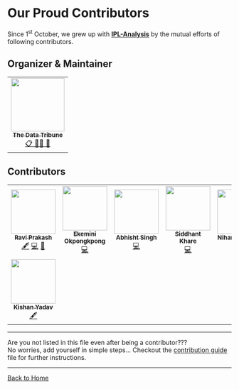 
# Our Proud Contributors

Since 1<sup>st</sup> October, we grew up with [**IPL-Analysis**](https://github.com/Team-thedatatribune/IPL-Analysis) by the mutual efforts of following contributors.  

## Organizer & Maintainer  
<table align="center">
  <tr>
    <td align="center"><a href="https://thedatatribune.com/"><img src="https://avatars2.githubusercontent.com/u/66610299?s=200&v=4" width="120px;" alt=""/><br /><sub><b>The Data Tribune</b></sub></a><br /><a href="#eventOrganizing-mentoring-maintenance-thedatatribune" title="Event Organizing, Mentoring & Maintenance">📋 🧑‍🏫 🚧</a></td>
  </tr>
</table> 
  
  
## Contributors
<!-- ALL-CONTRIBUTORS-LIST:START - Do not remove or modify this section -->
<!-- prettier-ignore-start -->
<!-- markdownlint-disable -->
<table>
  <tr>
    <td align="center"><a href="https://ravi-prakash1907.gitlab.io/"><img src="https://avatars2.githubusercontent.com/u/38535224?v=4" width="100px;" alt=""/><br /><sub><b>Ravi Prakash</b></sub></a><br /><a href="#content-ravi-prakash1907" title="Content">🖋</a> <a href="https://github.com/Team-thedatatribune/IPL-Analysis/commits?author=ravi-prakash1907" title="Code">💻</a> <a href="#design-ravi-prakash1907" title="Design">🎨</a></td>
    <td align="center"><a href="https://medium.com/@kemmie"><img src="https://avatars1.githubusercontent.com/u/26260619?v=4" width="100px;" alt=""/><br /><sub><b>Ekemini Okpongkpong</b></sub></a><br /><a href="https://github.com/Team-thedatatribune/IPL-Analysis/commits?author=KemmieKemy" title="Code">💻</a></td>
    <td align="center"><a href="https://github.com/abhisht51"><img src="https://avatars1.githubusercontent.com/u/39940817?v=4" width="100px;" alt=""/><br /><sub><b>Abhisht Singh</b></sub></a><br /><a href="https://github.com/Team-thedatatribune/IPL-Analysis/commits?author=abhisht51" title="Code">💻</a></td>
    <td align="center"><a href="https://www.linkedin.com/in/siddhantkhare24/"><img src="https://avatars0.githubusercontent.com/u/55068936?v=4" width="100px;" alt=""/><br /><sub><b>Siddhant Khare</b></sub></a><br /><a href="https://github.com/Team-thedatatribune/IPL-Analysis/commits?author=Siddhant-K-code" title="Code">💻</a></td>
    <td align="center"><a href="https://niharika412.github.io/"><img src="https://avatars3.githubusercontent.com/u/37020410?v=4" width="100px;" alt=""/><br /><sub><b>Niharika Pandit</b></sub></a><br /><a href="https://github.com/Team-thedatatribune/IPL-Analysis/commits?author=niharika412" title="Code">💻</a></td>
  </tr>
  <tr>
    <td align="center"><a href="https://github.com/kishanpython"><img src="https://avatars3.githubusercontent.com/u/42211066?v=4" width="100px;" alt=""/><br /><sub><b>Kishan Yadav</b></sub></a><br /><a href="#content-kishanpython" title="Content">🖋</a></td>
  </tr>
</table>

<!-- markdownlint-enable -->
<!-- prettier-ignore-end -->
<!-- ALL-CONTRIBUTORS-LIST:END -->  
  
---

Are you not listed in this file even after being a contributor???  
No worries, add yourself in simple steps... Checkout the [contribution guide](./contributionGuide.md) file for further instructions.
  
---
  
[Back to Home](https://team-thedatatribune.github.io/IPL-Analysis/)
